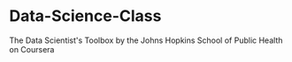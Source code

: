 Data-Science-Class
==================

The Data Scientist's Toolbox by the Johns Hopkins School of Public Health on Coursera
